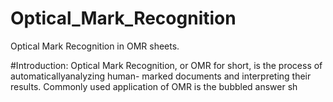 # Optical_Mark_Recognition
Optical Mark Recognition in OMR sheets.

#Introduction:
Optical Mark Recognition, or OMR for short, is the process
of automaticallyanalyzing human- marked documents and
interpreting their results. Commonly used application of OMR is the
bubbled answer sh
